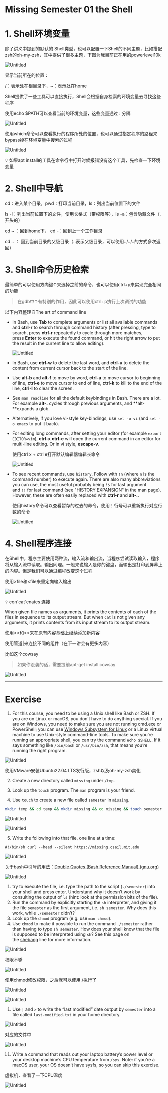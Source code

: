 # Missing Semester 01 the Shell

# 1. Shell环境变量

除了讲义中提到的默认的 Shell类型，也可以配置一下Shell的不同主题，比如搭配zsh的oh-my-zsh，其中提供了很多主题，下图为我目前正在用的powerlevel10k

![Untitled](IMAGE/Untitled.png)

显示当前所在的位置：

/：表示处在根目录下，~：表示处在home

Shell提供了一些工具可以直接执行，Shell会根据自身检索的环境变量去寻找这些程序

使用echo $PATH可以查看当前的环境变量，这些变量通过 : 分隔

![Untitled](IMAGE/Untitled%201.png)

使用which命令可以查看执行的程序所处的位置，也可以通过指定程序的路径来bypass掉在环境变量中搜索的过程

![Untitled](IMAGE/Untitled%202.png)

<aside>
💡 如果apt install的工具在命令行中打开时候报错没有这个工具，先检查一下环境变量

</aside>

# 2. Shell中导航

cd：进入某个目录，pwd：打印当前目录，ls：列出当前位置下的文件

ls -l：列出当前位置下的文件，使用长格式（带权限等），ls -a：包含隐藏文件（.开头的）

cd ~ ：回到home下， cd -：回到上一个工作目录 

cd .. ： 回到当前目录的父级目录（..表示父级目录，可以使用../../..的方式多次返回）

# 3. Shell命令历史检索

最简单的可以使用方向键↑来选择之前的命令，也可以使用ctrl+p来实现完全相同的功能

> 在gdb中↑有特别的作用，因此可以使用ctrl+p执行上次调试的功能
> 

以下内容整理自The art of command line

- In Bash, use **Tab** to complete arguments or list all available commands and **ctrl-r** to search through command history (after pressing, type to search, press **ctrl-r** repeatedly to cycle through more matches, press **Enter** to execute the found command, or hit the right arrow to put the result in the current line to allow editing).
    
    ![Untitled](IMAGE/Untitled%203.png)
    
- In Bash, use **ctrl-w** to delete the last word, and **ctrl-u** to delete the content from current cursor back to the start of the line.
- Use **alt-b** and **alt-f** to move by word, **ctrl-a** to move cursor to beginning of line, **ctrl-e** to move cursor to end of line, **ctrl-k** to kill to the end of the line, **ctrl-l** to clear the screen.
- See `man readline` for all the default keybindings in Bash. There are a lot. For example **alt-.** cycles through previous arguments, and **alt-**expands a glob.
- Alternatively, if you love vi-style key-bindings, use `set -o vi` (and `set -o emacs` to put it back).
- For editing long commands, after setting your editor (for example `export EDITOR=vim`), **ctrl-x** **ctrl-e** will open the current command in an editor for multi-line editing. Or in vi style, **escape-v**.
    
    使用ctrl x + ctrl e打开默认编辑器编辑长命令
    
    ![Untitled](IMAGE/Untitled%204.png)
    
- To see recent commands, use `history`. Follow with `!n` (where `n` is the command number) to execute again. There are also many abbreviations you can use, the most useful probably being `!$` for last argument and `!!` for last command (see "HISTORY EXPANSION" in the man page). However, these are often easily replaced with **ctrl-r** and **alt-.**.
    
    使用history命令可以查看暂存的过去的命令，使用！行号可以重新执行对应行数的命令
    
    ![Untitled](IMAGE/Untitled%205.png)
    

# 4. Shell程序连接

在Shell中，程序主要使用两种流，输入流和输出流，当程序尝试读取输入，程序将从输入流中读取。输出同理。一般来说输入是你的键盘，而输出是打印到屏幕上的内容。但是我们可以通过编程改变这个过程

使用>file和<file来重定向输入输出

![Untitled](IMAGE/Untitled%206.png)

<aside>
💡 con`cat`enates 连接

</aside>

When given file names as arguments, it prints the contents of each of the files in sequence to its output stream. But when `cat` is not given any arguments, it prints contents from its input stream to its output stream.

使用<<和>>来在原有内容基础上继续添加新内容

使用管道|来连接不同的组件（在下一讲会有更多内容）

比如这个cowsay

> 如果你没装的话，需要提前apt-get install cowsay
> 

![Untitled](IMAGE/Untitled%207.png)

---

# Exercise

1. For this course, you need to be using a Unix shell like Bash or ZSH. If you are on Linux or macOS, you don’t have to do anything special. If you are on Windows, you need to make sure you are not running cmd.exe or PowerShell; you can use [Windows Subsystem for Linux](https://docs.microsoft.com/en-us/windows/wsl/) or a Linux virtual machine to use Unix-style command-line tools. To make sure you’re running an appropriate shell, you can try the command `echo $SHELL`. If it says something like `/bin/bash` or `/usr/bin/zsh`, that means you’re running the right program.

![Untitled](IMAGE/Untitled%208.png)

使用VMware安装Ubuntu22.04 LTS发行版，zsh以及oh-my-zsh美化

2. Create a new directory called `missing` under `/tmp`.

3.  Look up the `touch` program. The `man` program is your friend.

4.  Use `touch` to create a new file called `semester` in `missing`.

```bash
mkdir temp && cd temp && mkdir missing && cd missing && touch semester
```

![Untitled](IMAGE/Untitled%209.png)

![Untitled](IMAGE/Untitled%2010.png)

5.  Write the following into that file, one line at a time:

`#!/bin/sh
curl --head --silent https://missing.csail.mit.edu`

![Untitled](IMAGE/Untitled%2011.png)

关于bash中引号的用法：[Double Quotes (Bash Reference Manual) (gnu.org)](https://www.gnu.org/software/bash/manual/html_node/Double-Quotes.html)

![Untitled](IMAGE/Untitled%2012.png)

1. try to execute the file, i.e. type the path to the script (`./semester`) into your shell and press enter. Understand why it doesn’t work by consulting the output of `ls` (hint: look at the permission bits of the file).
2. Run the command by explicitly starting the `sh` interpreter, and giving it the file `semester` as the first argument, i.e. `sh semester`. Why does this work, while `./semester` didn’t?
3. Look up the `chmod` program (e.g. use `man chmod`).
4. Use `chmod` to make it possible to run the command `./semester` rather than having to type `sh semester`. How does your shell know that the file is supposed to be interpreted using `sh`? See this page on the [shebang](https://en.wikipedia.org/wiki/Shebang_(Unix)) line for more information.

![Untitled](IMAGE/Untitled%2013.png)

权限不够

![Untitled](IMAGE/Untitled%2014.png)

使用chmod修改权限，之后就可以使用./执行了

![Untitled](IMAGE/Untitled%2015.png)

![Untitled](IMAGE/Untitled%2016.png)

1.  Use `|` and `>` to write the “last modified” date output by `semester` into a file called `last-modified.txt` in your home directory.

![Untitled](IMAGE/Untitled%2017.png)

对应的文件中

![Untitled](IMAGE/Untitled%2018.png)

11. Write a command that reads out your laptop battery’s power level or your desktop machine’s CPU temperature from `/sys`. Note: if you’re a macOS user, your OS doesn’t have sysfs, so you can skip this exercise.

虚拟机，查看了一下CPU温度

![Untitled](IMAGE/Untitled%2019.png)